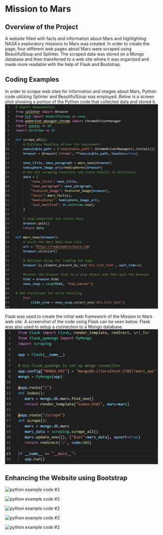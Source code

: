 # Mission to Mars
## Overview of the Project
A website filled with facts and information about Mars and highlighting NASA's exploratory missions to Mars was created.  In order to create the page, four different web pages about Mars were scraped using BeautifulSoup and Splinter.  The scraped data was stored on a Mongo database and then transferred to a web site where it was organized and made more readable with the help of Flask and Bootstrap.

## Coding Examples
In order to scrape web sites for information and images about Mars, Python code utilizing Splinter and BeautifulSoup was employed.  Below is a screen shot showing a portion of the Python code that collected data and stored it.  
![Python code used to scrape the websites](screenshots/m2m_scraping.png)

Flask was used to create the initial web framework of the Mission to Mars web site.  A screenshot of the code using Flask can be seen below.  Flask was also used to setup a connection to a Mongo database.  
![Flask framework](screenshots/m2m_flask.png)

## Enhancing the Website using Bootstrap
 
![python example code #2](screenshots/python_coding_ex2.png)


![python example code #2](screenshots/python_coding_ex2.png)


![python example code #2](screenshots/python_coding_ex2.png)


![python example code #2](screenshots/python_coding_ex2.png)


![python example code #2](screenshots/python_coding_ex2.png)

